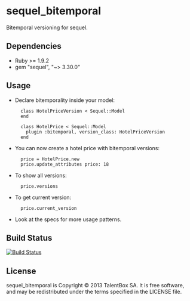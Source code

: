 sequel_bitemporal
=================

Bitemporal versioning for sequel.

Dependencies
------------

* Ruby >= 1.9.2
* gem "sequel", "~> 3.30.0"

Usage
-----

* Declare bitemporality inside your model:

        class HotelPriceVersion < Sequel::Model
        end

        class HotelPrice < Sequel::Model
          plugin :bitemporal, version_class: HotelPriceVersion
        end

* You can now create a hotel price with bitemporal versions:

        price = HotelPrice.new
        price.update_attributes price: 18

* To show all versions:

        price.versions

* To get current version:

        price.current_version

* Look at the specs for more usage patterns.

Build Status
------------

[![Build Status](https://travis-ci.org/TalentBox/sequel_bitemporal.png?branch=master)](https://travis-ci.org/TalentBox/sequel_bitemporal)

License
-------

sequel_bitemporal is Copyright © 2013 TalentBox SA. It is free software, and may be redistributed under the terms specified in the LICENSE file.
